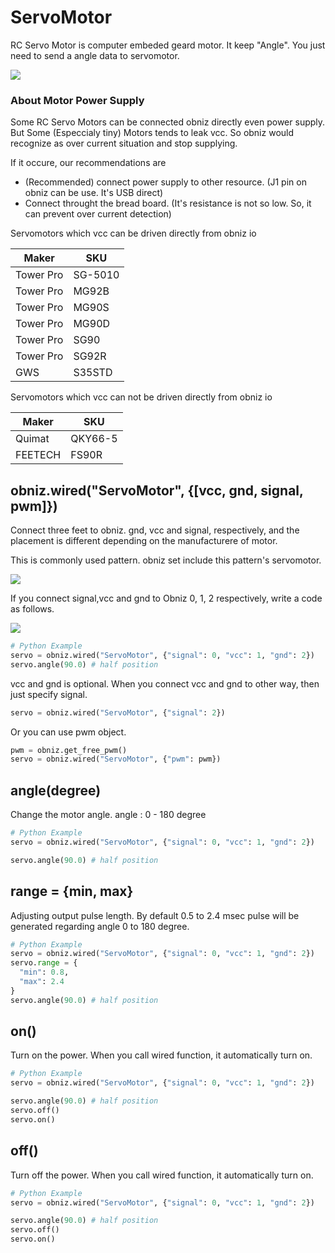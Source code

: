 # ServoMotor

RC Servo Motor is computer embeded geard motor.
It keep "Angle".
You just need to send a angle data to servomotor. 

![](./servomotor.gif)

### About Motor Power Supply

Some RC Servo Motors can be connected obniz directly even power supply.
But Some (Especcialy tiny)  Motors tends to leak vcc. So obniz would recognize as over current situation and stop supplying.

If it occure, our recommendations are

- (Recommended) connect power supply to other resource. (J1 pin on obniz can be use. It's USB direct)
- Connect throught the bread board. (It's resistance is not so low. So, it can prevent over current detection)

Servomotors which vcc can be driven directly from obniz io

Maker | SKU
--- | ---
Tower Pro | SG-5010
Tower Pro | MG92B
Tower Pro | MG90S
Tower Pro | MG90D
Tower Pro | SG90
Tower Pro | SG92R
GWS | S35STD

Servomotors which vcc can not be driven directly from obniz io

Maker | SKU
--- | ---
Quimat | QKY66-5
FEETECH | FS90R

## obniz.wired("ServoMotor", {[vcc, gnd, signal, pwm]})

Connect three feet to obniz. gnd, vcc and signal, respectively, and the placement is different depending on the manufacturere of motor. 

This is commonly used pattern.
obniz set include this pattern's servomotor.

![](./servocable.jpg)


If you connect signal,vcc and gnd to Obniz 0, 1, 2 respectively, write a code as follows.

![](./wired.png)

```Python
# Python Example
servo = obniz.wired("ServoMotor", {"signal": 0, "vcc": 1, "gnd": 2})
servo.angle(90.0) # half position
```

vcc and gnd is optional. When you connect vcc and gnd to other way, then just specify signal.
```Python
servo = obniz.wired("ServoMotor", {"signal": 2})
```


Or you can use pwm object.

```Python
pwm = obniz.get_free_pwm()
servo = obniz.wired("ServoMotor", {"pwm": pwm})
```

## angle(degree)
Change the motor angle.
angle : 0 - 180 degree

```Python
# Python Example
servo = obniz.wired("ServoMotor", {"signal": 0, "vcc": 1, "gnd": 2})

servo.angle(90.0) # half position
```

## range = {min, max}

Adjusting output pulse length.
By default 0.5 to 2.4 msec pulse will be generated regarding angle 0 to 180 degree.

```Python
# Python Example
servo = obniz.wired("ServoMotor", {"signal": 0, "vcc": 1, "gnd": 2})
servo.range = {
  "min": 0.8,
  "max": 2.4
}
servo.angle(90.0) # half position
```

## on()
Turn on the power.
When you call wired function, it automatically turn on.

```Python
# Python Example
servo = obniz.wired("ServoMotor", {"signal": 0, "vcc": 1, "gnd": 2})

servo.angle(90.0) # half position
servo.off()
servo.on()
```

## off()
Turn off the power.
When you call wired function, it automatically turn on.

```Python
# Python Example
servo = obniz.wired("ServoMotor", {"signal": 0, "vcc": 1, "gnd": 2})

servo.angle(90.0) # half position
servo.off()
servo.on()
```